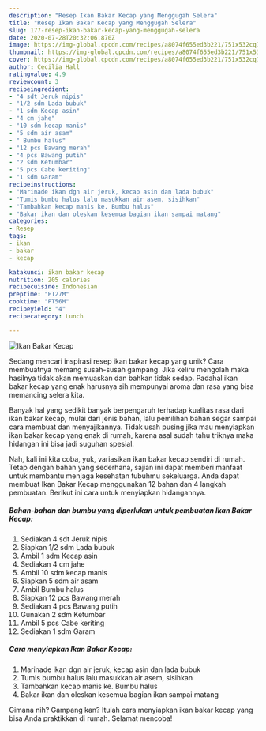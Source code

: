 ```yaml
---
description: "Resep Ikan Bakar Kecap yang Menggugah Selera"
title: "Resep Ikan Bakar Kecap yang Menggugah Selera"
slug: 177-resep-ikan-bakar-kecap-yang-menggugah-selera
date: 2020-07-28T20:32:06.870Z
image: https://img-global.cpcdn.com/recipes/a8074f655ed3b221/751x532cq70/ikan-bakar-kecap-foto-resep-utama.jpg
thumbnail: https://img-global.cpcdn.com/recipes/a8074f655ed3b221/751x532cq70/ikan-bakar-kecap-foto-resep-utama.jpg
cover: https://img-global.cpcdn.com/recipes/a8074f655ed3b221/751x532cq70/ikan-bakar-kecap-foto-resep-utama.jpg
author: Cecilia Hall
ratingvalue: 4.9
reviewcount: 3
recipeingredient:
- "4 sdt Jeruk nipis"
- "1/2 sdm Lada bubuk"
- "1 sdm Kecap asin"
- "4 cm jahe"
- "10 sdm kecap manis"
- "5 sdm air asam"
- " Bumbu halus"
- "12 pcs Bawang merah"
- "4 pcs Bawang putih"
- "2 sdm Ketumbar"
- "5 pcs Cabe keriting"
- "1 sdm Garam"
recipeinstructions:
- "Marinade ikan dgn air jeruk, kecap asin dan lada bubuk"
- "Tumis bumbu halus lalu masukkan air asem, sisihkan"
- "Tambahkan kecap manis ke. Bumbu halus"
- "Bakar ikan dan oleskan kesemua bagian ikan sampai matang"
categories:
- Resep
tags:
- ikan
- bakar
- kecap

katakunci: ikan bakar kecap 
nutrition: 205 calories
recipecuisine: Indonesian
preptime: "PT27M"
cooktime: "PT56M"
recipeyield: "4"
recipecategory: Lunch

---
```



![Ikan Bakar Kecap](https://img-global.cpcdn.com/recipes/a8074f655ed3b221/751x532cq70/ikan-bakar-kecap-foto-resep-utama.jpg)

Sedang mencari inspirasi resep ikan bakar kecap yang unik? Cara membuatnya memang susah-susah gampang. Jika keliru mengolah maka hasilnya tidak akan memuaskan dan bahkan tidak sedap. Padahal ikan bakar kecap yang enak harusnya sih mempunyai aroma dan rasa yang bisa memancing selera kita.



Banyak hal yang sedikit banyak berpengaruh terhadap kualitas rasa dari ikan bakar kecap, mulai dari jenis bahan, lalu pemilihan bahan segar sampai cara membuat dan menyajikannya. Tidak usah pusing jika mau menyiapkan ikan bakar kecap yang enak di rumah, karena asal sudah tahu triknya maka hidangan ini bisa jadi suguhan spesial.


Nah, kali ini kita coba, yuk, variasikan ikan bakar kecap sendiri di rumah. Tetap dengan bahan yang sederhana, sajian ini dapat memberi manfaat untuk membantu menjaga kesehatan tubuhmu sekeluarga. Anda dapat membuat Ikan Bakar Kecap menggunakan 12 bahan dan 4 langkah pembuatan. Berikut ini cara untuk menyiapkan hidangannya.

<!--inarticleads1-->

##### Bahan-bahan dan bumbu yang diperlukan untuk pembuatan Ikan Bakar Kecap:

1. Sediakan 4 sdt Jeruk nipis
1. Siapkan 1/2 sdm Lada bubuk
1. Ambil 1 sdm Kecap asin
1. Sediakan 4 cm jahe
1. Ambil 10 sdm kecap manis
1. Siapkan 5 sdm air asam
1. Ambil  Bumbu halus
1. Siapkan 12 pcs Bawang merah
1. Sediakan 4 pcs Bawang putih
1. Gunakan 2 sdm Ketumbar
1. Ambil 5 pcs Cabe keriting
1. Sediakan 1 sdm Garam




<!--inarticleads2-->

##### Cara menyiapkan Ikan Bakar Kecap:

1. Marinade ikan dgn air jeruk, kecap asin dan lada bubuk
1. Tumis bumbu halus lalu masukkan air asem, sisihkan
1. Tambahkan kecap manis ke. Bumbu halus
1. Bakar ikan dan oleskan kesemua bagian ikan sampai matang




Gimana nih? Gampang kan? Itulah cara menyiapkan ikan bakar kecap yang bisa Anda praktikkan di rumah. Selamat mencoba!

